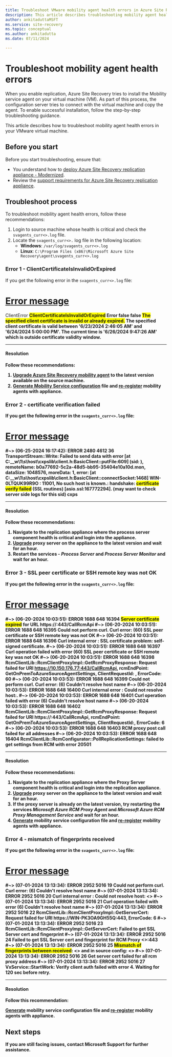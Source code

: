 ```yaml
---
title: Troubleshoot VMware mobility agent health errors in Azure Site Recovery 
description: This article describes troubleshooting mobility agent health errors in Azure Site Recovery. 
author: ankitaduttaMSFT
ms.service: site-recovery
ms.topic: conceptual
ms.author: ankitadutta
ms.date: 07/11/2024

---
```

# Troubleshoot mobility agent health errors
 

When you enable replication, Azure Site Recovery tries to install the Mobility service agent on your virtual machine (VM). As part of this process, the configuration server tries to connect with the virtual machine and copy the agent. To enable successful installation, follow the step-by-step troubleshooting guidance. 

This article describes how to troubleshoot mobility agent health errors in your VMware virtual machine.

## Before you start

Before you start troubleshooting, ensure that:

- You understand how to [deploy Azure Site Recovery replication appliance - Modernized](./deploy-vmware-azure-replication-appliance-modernized.md).
- Review the [support requirements for Azure Site Recovery replication appliance](./replication-appliance-support-matrix.md).

## Troubleshoot process

To troubleshoot mobility agent health errors, follow these recommendations:

1. Login to source machine whose health is critical and check the `svagents_curr<>.log` file.
1. Locate the `svagents_curr<>.` log file in the following location:
    - **Windows**: `/var/log/svagents_curr<>.log`
    - **Linux**: `C:\Program Files (x86)\Microsoft Azure Site Recovery\agent\svagents_curr<>.log`

### Error 1 - ClientCertificateIsInvalidOrExpired

If you get the following error in the `svagents_curr<>.log` file:

# [Error message](#tab/error-message)

<ErrorCategory>ClientError</ErrorCategory>
<ErrorCode><strong><span style="background-color: #FFFF00">ClientCertificateIsInvalidOrExpired</span></ErrorCode>
<ErrorSeverity>Error</ErrorSeverity>
<IsRcmReportedError>false</IsRcmReportedError>
<IsRetryableError>false</IsRetryableError>
<Message><span style="background-color: #FFFF00">The specified client certificate is invalid or already expired.</span></Message>
<PossibleCauses>The specified client certificate is valid between '6/23/2024 2:46:05 AM' and '6/24/2024 5:00:00 PM'. The current time is '6/26/2024 9:47:26 AM' which is outside certificate validity window.</PossibleCauses>

---

#### Resolution

Follow these recommendations: 
1. [Upgrade Azure Site Recovery mobility agent](./upgrade-mobility-service-modernized.md) to the latest version available on the source machine. 
1. [Generate Mobility Service configuration](./vmware-physical-mobility-service-overview.md#generate-mobility-service-configuration-file) file and [re-register](./vmware-physical-mobility-service-overview.md#install-the-mobility-service-using-ui-modernized) mobility agents with appliance.


### Error 2 - certificate verification failed

If you get the following error in the `svagents_curr<>.log` file:

# [Error message](#tab/error-message)

#~> (06-25-2024 16:17:42):   ERROR  2480 4612 36 TransportStream::Write: Failed to send data with error [at C:\__w\1\s\host\cxpslib\client.h:BasicClient<class HttpTraits>::putFile:609]   (sid: ), remoteName: b0a77692-5c2a-48d5-bb95-35404e10a10d.mon, dataSize: 1048576, moreData: 1, error: [at C:\__w\1\s\host\cxpslib\client.h:BasicClient<class HttpTraits>::connectSocket:1468]   WIN-0LTQUK99R9O : 11001, No such host is known.: handshake: <span style="background-color: #FFFF00">certificate verify failed</span> (SSL routines) [asio.ssl:167772294].  (may want to check server side logs for this sid) cxps

---

#### Resolution

Follow these recommendations:
1. Navigate to the replication appliance where the process server component health is critical and login into the appliance.
1. [Upgrade](./upgrade-mobility-service-modernized.md#upgrade-appliance) proxy server on the appliance to the latest version and wait for an hour.
1. Restart the services - *Process Server* and *Process Server Monitor* and wait for an hour.


### Error 3 - SSL peer certificate or SSH remote key was not OK

If you get the following error in the `svagents_curr<>.log` file:

# [Error message](#tab/error-message)

#~> (06-20-2024 10:03:51):  ERROR  1688 648 16394 <span style="background-color: #FFFF00">Server certificate expired</span> for URL https://<IPAddress>:443/CallRcmApi
#~> (06-20-2024 10:03:51):   ERROR  1688 648 16395 Could not perform curl. Curl error: (60) SSL peer certificate or SSH remote key was not OK
#~> (06-20-2024 10:03:51):   ERROR  1688 648 16396 Curl internal error : SSL certificate problem: self-signed certificate.
#~> (06-20-2024 10:03:51):   ERROR  1688 648 16397 Curl operation failed with error (60) SSL peer certificate or SSH remote key was not OK
#~> (06-20-2024 10:03:51):   ERROR  1688 648 16398 RcmClientLib::RcmClientProxyImpl::GetRcmProxyResponse: Request failed for URI https://10.150.176.77:443/CallRcmApi, rcmEndPoint: GetOnPremToAzureSourceAgentSettings, ClientRequestId: , ErrorCode: 60
#~> (06-20-2024 10:03:53):   ERROR  1688 648 16399 Could not perform curl. Curl error: (6) Couldn't resolve host name
#~> (06-20-2024 10:03:53):   ERROR  1688 648 16400 Curl internal error : Could not resolve host:.
#~> (06-20-2024 10:03:53):   ERROR  1688 648 16401 Curl operation failed with error (6) Couldn't resolve host name
#~> (06-20-2024 10:03:53):   ERROR  1688 648 16402 RcmClientLib::RcmClientProxyImpl::GetRcmProxyResponse: Request failed for URI https://<Hostname>:443/CallRcmApi, rcmEndPoint: GetOnPremToAzureSourceAgentSettings, ClientRequestId:, ErrorCode: 6
#~> (06-20-2024 10:03:53):   ERROR  1688 648 16403 RCM proxy post call failed for all addresses
#~> (06-20-2024 10:03:53):   ERROR  1688 648 16404 RcmClientLib::RcmConfigurator::PollReplicationSettings: failed to get settings from RCM with error 20501

---

#### Resolution

Follow these recommendations:

1. Navigate to the replication appliance where the Proxy Server component health is critical and login into the replication appliance. 
1. [Upgrade](./upgrade-mobility-service-modernized.md#upgrade-appliance) proxy server on the appliance to the latest version and wait for an hour.
1. If the proxy server is already on the latest version, try restarting the services *Microsoft Azure RCM Proxy Agent* and *Microsoft Azure RCM Proxy Management Service*  and wait for an hour.
1. [Generate](./vmware-physical-mobility-service-overview.md#generate-mobility-service-configuration-file) mobility service configuration file and [re-register](./vmware-physical-mobility-service-overview.md#install-the-mobility-service-using-ui-modernized) mobility agents with appliance. 


### Error 4 - mismatch of fingerprints received

If you get the following error in the `svagents_curr<>.log` file:

# [Error message](#tab/error-message)

#~> (07-01-2024 13:13:34):   ERROR  2952 5016 19 Could not perform curl. Curl error: (6) Couldn't resolve host name
#~> (07-01-2024 13:13:34):   ERROR  2952 5016 20 Curl internal error : Could not resolve host: <>
#~> (07-01-2024 13:13:34):   ERROR  2952 5016 21 Curl operation failed with error (6) Couldn't resolve host name
#~> (07-01-2024 13:13:34):   ERROR  2952 5016 22 RcmClientLib::RcmClientProxyImpl::GetServerCert: Request failed for URI https://WIN-PK3OA9GH55Q:443, ErrorCode: 6
#~> (07-01-2024 13:13:34):   ERROR  2952 5016 23 RcmClientLib::RcmClientProxyImpl::GetServerCert: Failed to get SSL Server cert and fingerprint
#~> (07-01-2024 13:13:34):   ERROR  2952 5016 24 Failed to get SSL Server cert and fingerprint for RCM Proxy <>:443
#~> (07-01-2024 13:13:34):   ERROR  2952 5016 25 <span style="background-color: #FFFF00">Mismatch of fingerprints between received</span>: <> and in source config: <>
#~> (07-01-2024 13:13:34):   ERROR  2952 5016 26 Get server cert failed for all rcm proxy address
#~> (07-01-2024 13:13:34):   ERROR  2952 5016 27 VxService::StartWork: Verify client auth failed with error 4. Waiting for 120 sec before retry.

---

#### Resolution

Follow this recommendation:

[Generate](./vmware-physical-mobility-service-overview.md#generate-mobility-service-configuration-file) mobility service configuration file and [re-register](./vmware-physical-mobility-service-overview.md#install-the-mobility-service-using-ui-modernized) mobility agents with appliance. 

## Next steps

If you are still facing issues, contact Microsoft Support for further assistance.